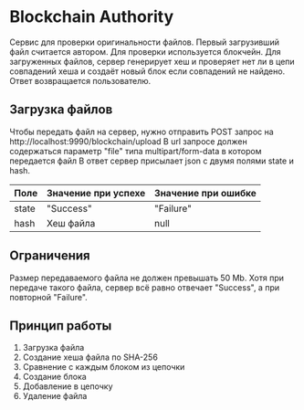 # Blockchain Authority

Сервис для проверки оригинальности файлов. Первый загрузивший файл считается автором. Для проверки используется блокчейн. Для загруженных файлов, сервер генерирует хеш и проверяет нет ли в цепи совпадений хеша и создаёт новый блок если совпадений не найдено. Ответ возвращается пользователю.

## Загрузка файлов
Чтобы передать файл на сервер, нужно отправить POST запрос на http://localhost:9990/blockchain/upload
В url запросе должен содержаться параметр "file" типа multipart/form-data в котором передается файл
В ответ сервер присылает json с двумя полями state и hash.

| Поле | Значение при успехе | Значение при ошибке |
|------|---------------------|---------------------|
|state | "Success"           | "Failure"           |
|hash  | Хеш файла           | null                |

## Ограничения
Размер передаваемого файла не должен превышать 50 Mb. Хотя при передаче такого файла, сервер всё равно отвечает "Success", а при повторной "Failure".

## Принцип работы
1. Загрузка файла
2. Создание хеша файла по SHA-256
3. Сравнение с каждым блоком из цепочки
4. Создание блока
5. Добавление в цепочку
6. Удаление файла

